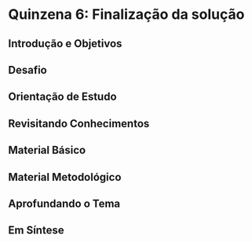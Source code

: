 # Quinzena 6: Finalização da solução

## Introdução e Objetivos
## Desafio
## Orientação de Estudo
## Revisitando Conhecimentos
## Material Básico
## Material Metodológico
## Aprofundando o Tema
## Em Síntese